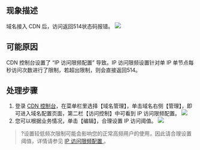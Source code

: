 ## 现象描述

域名接入 CDN 后，访问返回514状态码报错。
![](https://main.qcloudimg.com/raw/799c9f97b32783316c4c46fd544ebff5.png)
## 可能原因

CDN 控制台设置了 “IP 访问限频配置” 导致。IP 访问限频设置针对单 IP 单节点每秒访问次数进行了限制，若超出限制，则会直接返回514。

## 处理步骤

1. 登录 [CDN 控制台](https://console.cloud.tencent.com/cdn)，在菜单栏里选择【域名管理】，单击域名右侧【管理】，即可进入域名配置页面，第二栏【访问控制】中可看到 IP 访问限频配置。
![](https://main.qcloudimg.com/raw/c0894812c44d899e48144d469820a208.png)
2. 您可以根据业务情况，单击【编辑】，合理设置 IP 访问阈值。
![](https://main.qcloudimg.com/raw/7bac11e55fd2b3fd6c6a770062d6e555.png)
> ?设置较低频次限制可能会影响您的正常高频用户的使用，因此请合理设置阈值，详情请参见 [IP 访问限频配置 ](https://cloud.tencent.com/document/product/228/41432)。

